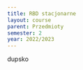 ```yaml
---
title: RBD stacjonarne
layout: course
parent: Przedmioty
semester: 2
year: 2022/2023
---
```


dupsko